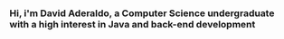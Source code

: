 ### Hi, i'm David Aderaldo, a Computer Science undergraduate with a high interest in Java and back-end development
